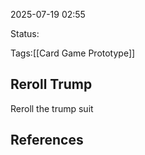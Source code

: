 2025-07-19 02:55

Status:

Tags:[[Card Game Prototype]]

## Reroll Trump
Reroll the trump suit


## References
